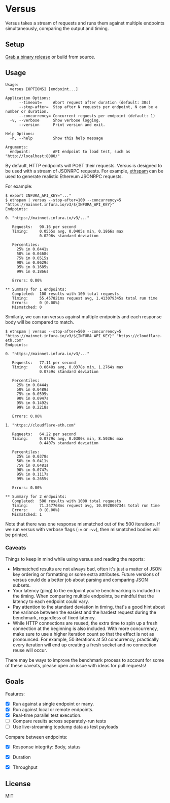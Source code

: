 # Versus

Versus takes a stream of requests and runs them against multiple endpoints
simultaneously, comparing the output and timing.

## Setup

[Grab a binary release](https://github.com/INFURA/versus/releases) or build from source.


## Usage

```
Usage:
  versus [OPTIONS] [endpoint...]

Application Options:
      --timeout=     Abort request after duration (default: 30s)
      --stop-after=  Stop after N requests per endpoint, N can be a number or duration.
      --concurrency= Concurrent requests per endpoint (default: 1)
  -v, --verbose      Show verbose logging.
      --version      Print version and exit.

Help Options:
  -h, --help         Show this help message

Arguments:
  endpoint:          API endpoint to load test, such as "http://localhost:8080/"
```

By default, HTTP endpoints will POST their requests. Versus is designed to be
used with a stream of JSONRPC requests. For example,
[ethspam](https://github.com/shazow/ethspam) can be used to generate realistic
Ethereum JSONRPC requests.

For example:

```
$ export INFURA_API_KEY="..."
$ ethspam | versus --stop-after=100 --concurrency=5 "https://mainnet.infura.io/v3/${INFURA_API_KEY}"
Endpoints:

0. "https://mainnet.infura.io/v3/..."

   Requests:   90.16 per second
   Timing:     0.0555s avg, 0.0405s min, 0.1866s max
               0.0296s standard deviation

   Percentiles:
     25% in 0.0441s
     50% in 0.0468s
     75% in 0.0515s
     90% in 0.0629s
     95% in 0.1685s
     99% in 0.1866s

   Errors: 0.00%

** Summary for 1 endpoints:
   Completed:  100 results with 100 total requests
   Timing:     55.457821ms request avg, 1.413079345s total run time
   Errors:     0 (0.00%)
   Mismatched: 0
```

Similarly, we can run versus against multiple endpoints and each response body will be compared to match.

```
$ ethspam | versus --stop-after=500 --concurrency=5 "https://mainnet.infura.io/v3/${INFURA_API_KEY}" "https://cloudflare-eth.com"
Endpoints:

0. "https://mainnet.infura.io/v3/..."

   Requests:   77.11 per second
   Timing:     0.0648s avg, 0.0378s min, 1.2764s max
               0.0759s standard deviation

   Percentiles:
     25% in 0.0444s
     50% in 0.0489s
     75% in 0.0595s
     90% in 0.0947s
     95% in 0.1492s
     99% in 0.2218s

   Errors: 0.00%

1. "https://cloudflare-eth.com"

   Requests:   64.22 per second
   Timing:     0.0779s avg, 0.0300s min, 8.5036s max
               0.4407s standard deviation

   Percentiles:
     25% in 0.0378s
     50% in 0.0411s
     75% in 0.0481s
     90% in 0.0747s
     95% in 0.1117s
     99% in 0.2655s

   Errors: 0.00%

** Summary for 2 endpoints:
   Completed:  500 results with 1000 total requests
   Timing:     71.347768ms request avg, 10.092800734s total run time
   Errors:     0 (0.00%)
   Mismatched: 1
```

Note that there was one response mismatched out of the 500 iterations. If we
run versus with verbose flags (`-v` or `-vv`), then mismatched bodies will be
printed.

### Caveats

Things to keep in mind while using versus and reading the reports:

- Mismatched results are not always bad, often it's just a matter of JSON
  key ordering or formatting or some extra attributes. Future versions of
  versus could do a better job about parsing and comparing JSON subsets.
- Your latency (ping) to the endpoint you're benchmarking is included in the
  timing. When comparing multiple endpoints, be mindful that the latency to
  each endpoint could vary.
- Pay attention to the standard deviation in timing, that's a good hint about
  the variance between the easiest and the hardest request during the
  benchmark, regardless of fixed latency.
- While HTTP connections are reused, the extra time to spin up a fresh
  connection at the beginning is also included. With more concurrency, make
  sure to use a higher iteration count so that the effect is not as pronounced.
  For example, 50 iterations at 50 concurrency, practically every iteration
  will end up creating a fresh socket and no connection reuse will occur.

There may be ways to improve the benchmark process to account for some of these
caveats, please open an issue with ideas for pull requests!

## Goals

Features:

- [x] Run against a single endpoint or many.
- [x] Run against local or remote endpoints.
- [x] Real-time parallel test execution.
- [ ] Compare results across separately-run tests
- [ ] Use live-streaming tcpdump data as test payloads

Compare between endpoints:

- [x] Response integrity: Body, status
- [x] Duration
- [x] Throughput


## License

MIT
